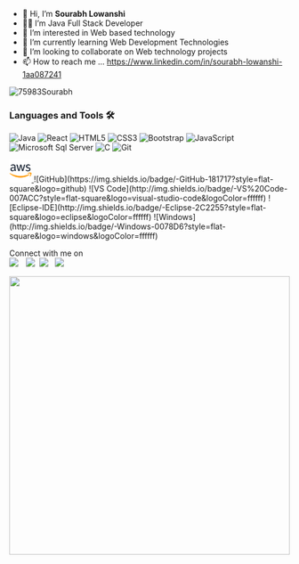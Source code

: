 
- 👋 Hi, I’m **Sourabh Lowanshi**
- 👨‍🎓 I’m Java Full Stack Developer
- 👀 I’m interested in Web based technology 
- 🌱 I’m currently learning Web Development Technologies
- 💞️ I’m looking to collaborate on Web technology projects 
- 📫 How to reach me ...
https://www.linkedin.com/in/sourabh-lowanshi-1aa087241
<p align="left"> <img src="https://komarev.com/ghpvc/?username=75983Sourabh&label=Profile%20views&color=0e75b6&style=flat" alt="75983Sourabh" /> </p>


### Languages and Tools 🛠 
![Java](http://img.shields.io/badge/-Java-5B4638?style=flat-square&logo=java&logoColor=ffffff)
![React](https://img.shields.io/badge/-React-61DAFB?style=flat-square&logo=react&logoColor=ffffff)
![HTML5](https://img.shields.io/badge/-HTML5-%23E44D27?style=flat-square&logo=html5&logoColor=ffffff)
![CSS3](https://img.shields.io/badge/-CSS3-%231572B6?style=flat-square&logo=css3)
![Bootstrap](https://img.shields.io/badge/-Bootstrap-563D7C?style=flat-square&logo=Bootstrap)
![JavaScript](https://img.shields.io/badge/-JavaScript-%23F7DF1C?style=flat-square&logo=javascript&logoColor=000000&labelColor=%23F7DF1C&color=%23FFCE5A)
![Microsoft Sql Server](https://img.shields.io/badge/-Sql%20Server-CC2927?style=flat-square&logo=microsoft-sql-server&logoColor=ffffff)
![C](http://img.shields.io/badge/-C-A8B9CC?style=flat-square&logo=c&logoColor=ffffff)
![Git](https://img.shields.io/badge/-Git-%23F05032?style=flat-square&logo=git&logoColor=%23ffffff)
<p align="left"> <a href="https://aws.amazon.com" target="_blank" rel="noreferrer"> <img src="https://raw.githubusercontent.com/devicons/devicon/master/icons/amazonwebservices/amazonwebservices-original-wordmark.svg" alt="aws" width="40" height="40"/> </a>
![GitHub](https://img.shields.io/badge/-GitHub-181717?style=flat-square&logo=github)
![VS Code](http://img.shields.io/badge/-VS%20Code-007ACC?style=flat-square&logo=visual-studio-code&logoColor=ffffff)
![Eclipse-IDE](http://img.shields.io/badge/-Eclipse-2C2255?style=flat-square&logo=eclipse&logoColor=ffffff)
![Windows](http://img.shields.io/badge/-Windows-0078D6?style=flat-square&logo=windows&logoColor=ffffff)


<p>Connect with me on
<br>	
<a target="_blank" href="https://www.linkedin.com/in/sourabh-lowanshi-1aa087241"><img src="https://img.shields.io/badge/-LinkedIn-0077B5?style=for-the-badge&logo=Linkedin&logoColor=white"></img></a>&emsp;<a target="_blank" href="https://www.facebook.com/sourabhlowanshi22/"><img src="https://img.icons8.com/fluent/48/000000/facebook-new.png" width="3.5%"/></img></a>  &nbsp;<a target="_blank" href="https://www.instagram.com/sourabh1844_/"><img src="https://img.icons8.com/fluent/48/000000/instagram-new.png" width="3.5%"/></img></a>  &nbsp; <a target="_blank"  href="mailto:slowanshi21@gmail.com/"> <img src="https://img.icons8.com/fluent/48/000000/gmail.png" width="3.5%"/></img></a>
  
 <img
  width="100%"
  height="500px"
  src="https://www.aalpha.net/wp-content/uploads/2020/12/full-stack-development.gif"
/>
